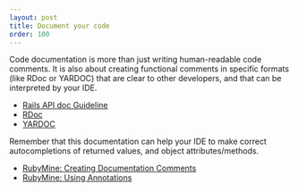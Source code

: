 ```yaml
---
layout: post
title: Document your code
order: 100
---
```


Code documentation is more than just writing human-readable code comments. It is also about creating functional comments in specific formats (like RDoc or YARDOC) that are clear to other developers, and that can be interpreted by your IDE.

* [Rails API doc Guideline](http://edgeguides.rubyonrails.org/api_documentation_guidelines.html)
* [RDoc](http://docs.seattlerb.org/rdoc/)
* [YARDOC](http://yardoc.org/)

Remember that this documentation can help your IDE to make correct autocompletions of returned values, and object attributes/methods.

* [RubyMine: Creating Documentation Comments](https://www.jetbrains.com/help/ruby/8.0/creating-documentation-comments.html#create_tag)
* [RubyMine: Using Annotations](https://www.jetbrains.com/help/ruby/8.0/using-annotations.html?origin=old_help)
